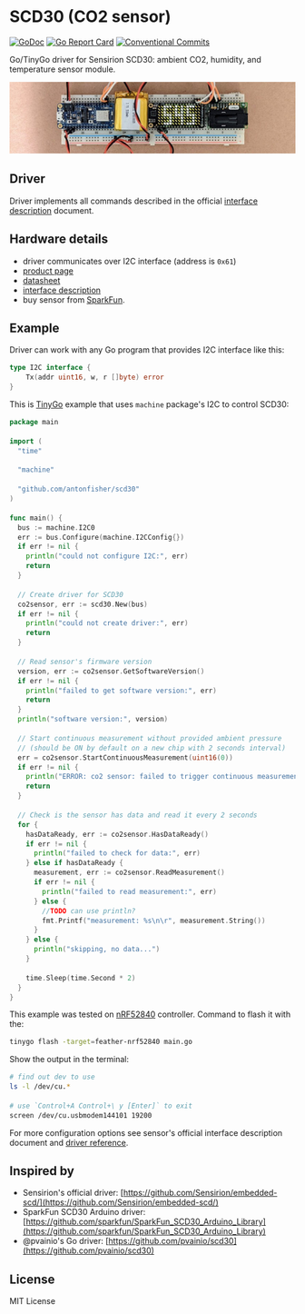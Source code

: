 # SCD30 (CO2 sensor)

[![GoDoc](https://godoc.org/github.com/antonfisher/scd30?status.svg)](https://godoc.org/github.com/antonfisher/scd30)
[![Go Report Card](https://goreportcard.com/badge/github.com/antonfisher/scd30)](https://goreportcard.com/report/github.com/antonfisher/scd30)
[![Conventional Commits](https://img.shields.io/badge/Conventional%20Commits-1.0.0-green.svg)](https://conventionalcommits.org)

Go/TinyGo driver for Sensirion SCD30: ambient CO2, humidity, and temperature
sensor module.

<p align="center">
    <img alt="photo of SCD30 sensor and led matrix showing CO2 reading" src="https://raw.githubusercontent.com/antonfisher/scd30/docs/images/scd30-demo.jpg">
</p>

## Driver

Driver implements all commands described in the official
[interface description](https://sensirion.com/media/documents/D7CEEF4A/6165372F/Sensirion_CO2_Sensors_SCD30_Interface_Description.pdf)
document.

## Hardware details

- driver communicates over I2C interface (address is `0x61`)
- [product page](https://sensirion.com/products/catalog/SCD30/)
- [datasheet](https://sensirion.com/media/documents/4EAF6AF8/61652C3C/Sensirion_CO2_Sensors_SCD30_Datasheet.pdf)
- [interface description](https://sensirion.com/media/documents/D7CEEF4A/6165372F/Sensirion_CO2_Sensors_SCD30_Interface_Description.pdf)
- buy sensor from [SparkFun](https://www.sparkfun.com/products/15112).

## Example

Driver can work with any Go program that provides I2C interface like this:
```go
type I2C interface {
	Tx(addr uint16, w, r []byte) error
}
```

This is [TinyGo](https://github.com/tinygo-org/tinygo) example that uses
`machine` package's I2C to control SCD30:

```go
package main

import (
  "time"

  "machine"

  "github.com/antonfisher/scd30"
)

func main() {
  bus := machine.I2C0
  err := bus.Configure(machine.I2CConfig{})
  if err != nil {
    println("could not configure I2C:", err)
    return
  }

  // Create driver for SCD30
  co2sensor, err := scd30.New(bus)
  if err != nil {
    println("could not create driver:", err)
    return
  }

  // Read sensor's firmware version
  version, err := co2sensor.GetSoftwareVersion()
  if err != nil {
    println("failed to get software version:", err)
    return
  }
  println("software version:", version)

  // Start continuous measurement without provided ambient pressure
  // (should be ON by default on a new chip with 2 seconds interval)
  err = co2sensor.StartContinuousMeasurement(uint16(0))
  if err != nil {
    println("ERROR: co2 sensor: failed to trigger continuous measurement:", err)
    return
  }

  // Check is the sensor has data and read it every 2 seconds
  for {
    hasDataReady, err := co2sensor.HasDataReady()
    if err != nil {
      println("failed to check for data:", err)
    } else if hasDataReady {
      measurement, err := co2sensor.ReadMeasurement()
      if err != nil {
        println("failed to read measurement:", err)
      } else {
        //TODO can use println?
        fmt.Printf("measurement: %s\n\r", measurement.String())
      }
    } else {
      println("skipping, no data...")
    }

    time.Sleep(time.Second * 2)
  }
}
```

This example was tested on [nRF52840](https://www.adafruit.com/product/4062)
controller. Command to flash it with the:
```bash
tinygo flash -target=feather-nrf52840 main.go
```

Show the output in the terminal:
```bash
# find out dev to use
ls -l /dev/cu.*

# use `Control+A Control+\ y [Enter]` to exit
screen /dev/cu.usbmodem144101 19200
```

For more configuration options see sensor's official interface description
document and
[driver reference](https://godoc.org/github.com/antonfisher/scd30).

## Inspired by

- Sensirion's official driver: [https://github.com/Sensirion/embedded-scd/](https://github.com/Sensirion/embedded-scd/)
- SparkFun SCD30 Arduino driver: [https://github.com/sparkfun/SparkFun_SCD30_Arduino_Library](https://github.com/sparkfun/SparkFun_SCD30_Arduino_Library)
- @pvainio's Go driver: [https://github.com/pvainio/scd30](https://github.com/pvainio/scd30)

## License

MIT License
